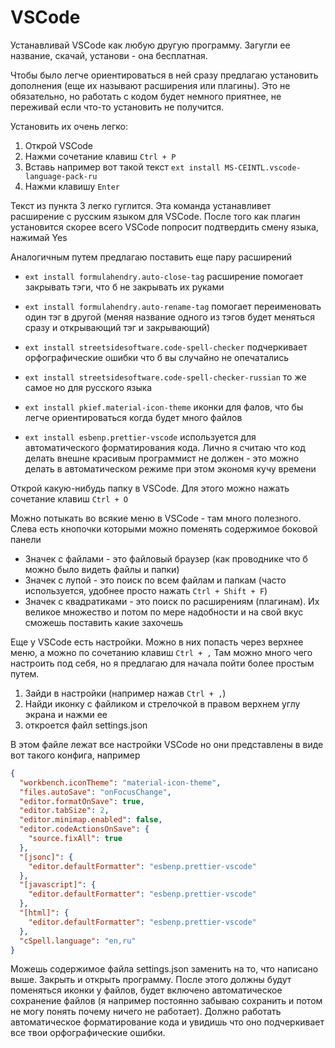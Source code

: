 # VSCode

Устанавливай VSCode как любую другую программу. Загугли ее название, скачай, установи - она бесплатная.

Чтобы было легче ориентироваться в ней сразу предлагаю установить дополнения (еще их называют расширения или плагины). Это не обязательно, но работать с кодом будет немного приятнее, не переживай если что-то установить не получится.

Установить их очень легко:

1. Открой VSCode
2. Нажми сочетание клавиш `Ctrl + P`
3. Вставь например вот такой текст `ext install MS-CEINTL.vscode-language-pack-ru`
4. Нажми клавишу `Enter`

Текст из пункта 3 легко гуглится. Эта команда устанавливет расширение с русским языком для VSCode. После того как плагин установится скорее всего VSCode попросит подтвердить смену языка, нажимай Yes

Аналогичным путем предлагаю поставить еще пару расширений

- `ext install formulahendry.auto-close-tag` расширение помогает закрывать тэги, что б не закрывать их руками

- `ext install formulahendry.auto-rename-tag` помогает переименовать один тэг в другой (меняя название одного из тэгов будет меняться сразу и открывающий тэг и закрывающий)

- `ext install streetsidesoftware.code-spell-checker` подчеркивает орфографические ошибки что б вы случайно не опечатались

- `ext install streetsidesoftware.code-spell-checker-russian` то же самое но для русского языка

- `ext install pkief.material-icon-theme` иконки для фалов, что бы легче ориентироваться когда будет много файлов

- `ext install esbenp.prettier-vscode` используется для автоматического форматирования кода. Лично я считаю что код делать внешне красивым программист не должен - это можно делать в автоматическом режиме при этом экономя кучу времени

Открой какую-нибудь папку в VSCode. Для этого можно нажать сочетание клавиш `Ctrl + O`

Можно потыкать во всякие меню в VSCode - там много полезного. Слева есть кнопочки которыми можно поменять содержимое боковой панели

- Значек с файлами - это файловый браузер (как проводнике что б можно было видеть файлы и папки)
- Значек с лупой - это поиск по всем файлам и папкам (часто используется, удобнее просто нажать `Ctrl + Shift + F`)
- Значек с квадратиками - это поиск по расширениям (плагинам). Их великое множество и потом по мере надобности и на свой вкус сможешь поставить какие захочешь

Еще у VSCode есть настройки. Можно в них попасть через верхнее меню, а можно по сочетанию клавиш `Ctrl + ,`
Там можно много чего настроить под себя, но я предлагаю для начала пойти более простым путем.

1. Зайди в настройки (например нажав `Ctrl + ,`)
2. Найди иконку с файликом и стрелочкой в правом верхнем углу экрана и нажми ее
3. откроется файл settings.json

В этом файле лежат все настройки VSCode но они представлены в виде вот такого конфига, например

```json
{
  "workbench.iconTheme": "material-icon-theme",
  "files.autoSave": "onFocusChange",
  "editor.formatOnSave": true,
  "editor.tabSize": 2,
  "editor.minimap.enabled": false,
  "editor.codeActionsOnSave": {
    "source.fixAll": true
  },
  "[jsonc]": {
    "editor.defaultFormatter": "esbenp.prettier-vscode"
  },
  "[javascript]": {
    "editor.defaultFormatter": "esbenp.prettier-vscode"
  },
  "[html]": {
    "editor.defaultFormatter": "esbenp.prettier-vscode"
  },
  "cSpell.language": "en,ru"
}
```

Можешь содержимое файла settings.json заменить на то, что написано выше. Закрыть и открыть программу. После этого должны будут поменяться иконки у файлов, будет включено автоматическое сохранение файлов (я например постоянно забываю сохранить и потом не могу понять почему ничего не работает). Должно работать автоматическое форматирование кода и увидишь что оно подчеркивает все твои орфографические ошибки.
